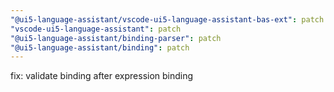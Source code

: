 ```yaml
---
"@ui5-language-assistant/vscode-ui5-language-assistant-bas-ext": patch
"vscode-ui5-language-assistant": patch
"@ui5-language-assistant/binding-parser": patch
"@ui5-language-assistant/binding": patch
---
```


fix: validate binding after expression binding
